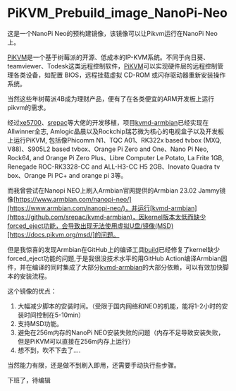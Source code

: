 # PiKVM_Prebuild_image_NanoPi-Neo

这是一个NanoPi Neo的预构建镜像，该镜像可以让Pikvm运行在NanoPi Neo上。

[PiKVM](https://github.com/pikvm/pikvm)是一个基于树莓派的开源、低成本的IP-KVM系统。不同于向日葵、teamviewer、Todesk这类远程控制软件，[PiKVM](https://github.com/pikvm/pikvm)可以实现硬件层的远程控制管理各类设备，如配置 BIOS，远程挂载虚拟 CD-ROM 或闪存驱动器重新安装操作系统。

当然这些年树莓派4B成为理财产品，便有了在各类便宜的ARM开发板上运行pikvm的需求。

经过[xe5700](https://github.com/xe5700)、[srepac](https://github.com/srepac)等大佬的开发移植，项目[kvmd-armbian](https://github.com/srepac/kvmd-armbian)已经实现在Allwinner全志, Amlogic晶晨以及Rockchip瑞芯微为核心的电视盒子以及开发板上运行PiKVM, 包括像Phicomm N1、TQC A01、RK322x based tvbox (MXQ, V88)、S905L2 based tvbox、Orange Pi Zero and One、Nano Pi Neo, Rock64, and Orange Pi Zero Plus、Libre Computer Le Potato, La Frite 1GB, Renegade ROC-RK3328-CC and ALL-H3-CC H5 2GB、Inovato Quadra tv box、Orange Pi PC+ and orange pi 3等。

而我曾尝试在Nanopi NEO上刷入Armbian官网提供的Armbian 23.02 Jammy镜像[https://www.armbian.com/nanopi-neo/](https://www.armbian.com/nanopi-neo/)，并运行[kvmd-armbian](https://github.com/srepac/kvmd-armbian)，因kernel版本太低而缺少forced_eject功能，会导致出现无法使用虚拟U盘/镜像(MSD)[https://docs.pikvm.org/msd/]的问题。

但是我惊喜的发现Armbian在GitHub上的编译工具[build](https://github.com/armbian/build)已经修复了kernel缺少forced_eject功能的问题,于是我很没技术水平的用GitHub Action编译Armbian固件，并在编译的同时集成了大部分[kvmd-armbian](https://github.com/srepac/kvmd-armbian)的大部分依赖，可以有效加快脚本的安装流程。

这个镜像的优点：
1. 大幅减少脚本的安装时间。（受限于国内网络和NEO的机能，能将1-2小时的安装时间控制在5-10min）
2. 支持MSD功能。
3. 避免在256m内存的NanoPi NEO安装失败的问题（内存不足导致安装失败，但是PiKVM可以直接在256m内存上运行）
4. 想不到，吹不下去了....

当然能力有限，还是做不到刷入即用，还需要手动执行些步骤。

下班了，待编辑
